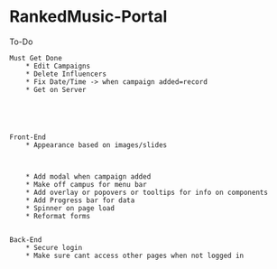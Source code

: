 # RankedMusic-Portal

To-Do


    Must Get Done
        * Edit Campaigns
        * Delete Influencers
        * Fix Date/Time -> when campaign added=record
        * Get on Server





    Front-End
        * Appearance based on images/slides



        * Add modal when campaign added
        * Make off campus for menu bar
        * Add overlay or popovers or tooltips for info on components
        * Add Progress bar for data
        * Spinner on page load
        * Reformat forms


    Back-End
        * Secure login
        * Make sure cant access other pages when not logged in
   